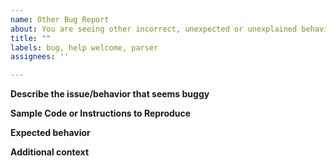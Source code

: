 ```yaml
---
name: Other Bug Report
about: You are seeing other incorrect, unexpected or unexplained behavior.
title: ""
labels: bug, help welcome, parser
assignees: ''

---
```


**Describe the issue/behavior that seems buggy**
<!-- A clear and concise description of what the bug seems to be. -->


**Sample Code or Instructions to Reproduce**
<!--
Please include sample code or step-by-step instructions to reproduce the bug you are seeing.  If you attach a screenshot PLEASE also provide any actually code shown in plaintext as well so that we can easily copy/paste if necessary to help resolve the issue.

A jsfiddle can sometimes be even better.  You can fork an example test case:
https://jsfiddle.net/ajoshguy/gfzujpyt/
-->


**Expected behavior**
<!--
A clear and concise description of what you expected to happen.  If a screen grab would help, attach one.
-->

**Additional context**
<!--
Add any other context about the problem here.
-->
